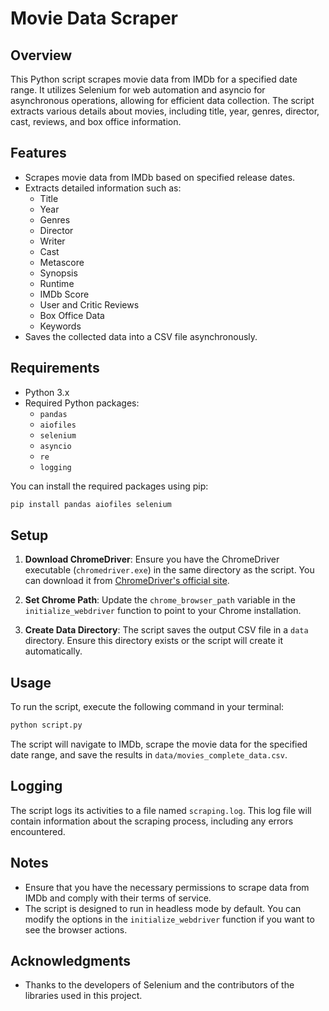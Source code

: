 # Movie Data Scraper

## Overview

This Python script scrapes movie data from IMDb for a specified date range. It utilizes Selenium for web automation and asyncio for asynchronous operations, allowing for efficient data collection. The script extracts various details about movies, including title, year, genres, director, cast, reviews, and box office information.

## Features

- Scrapes movie data from IMDb based on specified release dates.
- Extracts detailed information such as:
  - Title
  - Year
  - Genres
  - Director
  - Writer
  - Cast
  - Metascore
  - Synopsis
  - Runtime
  - IMDb Score
  - User and Critic Reviews
  - Box Office Data
  - Keywords
- Saves the collected data into a CSV file asynchronously.

## Requirements

- Python 3.x
- Required Python packages:
  - `pandas`
  - `aiofiles`
  - `selenium`
  - `asyncio`
  - `re`
  - `logging`

You can install the required packages using pip:

```bash
pip install pandas aiofiles selenium
```

## Setup

1. **Download ChromeDriver**: Ensure you have the ChromeDriver executable (`chromedriver.exe`) in the same directory as the script. You can download it from [ChromeDriver's official site](https://sites.google.com/chromium.org/driver/).

2. **Set Chrome Path**: Update the `chrome_browser_path` variable in the `initialize_webdriver` function to point to your Chrome installation.

3. **Create Data Directory**: The script saves the output CSV file in a `data` directory. Ensure this directory exists or the script will create it automatically.

## Usage

To run the script, execute the following command in your terminal:

```bash
python script.py
```

The script will navigate to IMDb, scrape the movie data for the specified date range, and save the results in `data/movies_complete_data.csv`.

## Logging

The script logs its activities to a file named `scraping.log`. This log file will contain information about the scraping process, including any errors encountered.

## Notes

- Ensure that you have the necessary permissions to scrape data from IMDb and comply with their terms of service.
- The script is designed to run in headless mode by default. You can modify the options in the `initialize_webdriver` function if you want to see the browser actions.

## Acknowledgments

- Thanks to the developers of Selenium and the contributors of the libraries used in this project.
